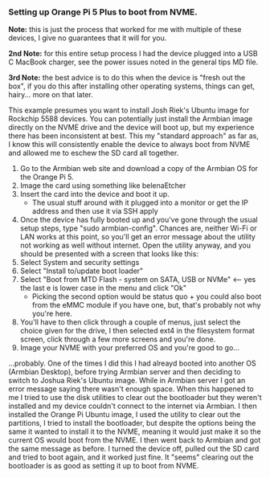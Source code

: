 ### Setting up Orange Pi 5 Plus to boot from NVME. 

**Note:** this is just the process that worked for me with multiple of these devices, I give no guarantees that it will for you. 

**2nd Note:** for this entire setup process I had the device plugged into a USB C MacBook charger, see the power issues noted in the general tips MD file. 

**3rd Note:** the best advice is to do this when the device is "fresh out the box", if you do this after installing other operating systems, things can get, hairy... more on that later. 

This example presumes you want to install Josh Riek's Ubuntu image for Rockchip 5588 devices. You can potentially just install the Armbian image directly on the NVME drive and the device will boot up, but my experience there has been inconsistent at best. This my "standard approach" as far as, I know this will consistently enable the device to always boot from NVME and allowed me to eschew the SD card all together. 

1. Go to the Armbian web site and download a copy of the Armbian OS for the Orange Pi 5. 
2. Image the card using something like belenaEtcher 
3. Insert the card into the device and boot it up. 
    * The usual stuff around with it plugged into a monitor or get the IP address and then use it via SSH apply 
4. Once the device has fully booted up and you've gone through the usual setup steps, type "sudo armbian-config". Chances are, neither Wi-Fi or LAN works at this point, so you'll get an error message about the utility not working as well without internet. Open the utility anyway, and you should be presented with a screen that looks like this: 
5. Select System and security settings
6. Select "Install to/update boot loader" 
7. Select "Boot from MTD Flash - system on SATA, USB or NVMe" <-- yes the last e is lower case in the menu and click "Ok" 
    * Picking the second option would be status quo + you could also boot from the eMMC module if you have one, but, that's probably not why you're here. 
8. You'll have to then click through a couple of menus, just select the choice given for the drive, I then selected ext4 in the filesystem format screen, click through a few more screens and you're done. 
9. Image your NVME with your preferred OS and you're good to go... 

...probably. One of the times I did this I had alreayd booted into another OS (Armbian Desktop), before trying Armbian server and then deciding to switch to Joshua Riek's Ubuntu image. While in Armbian server I got an error message saying there wasn't enough space. When this happened to me I tried to use the disk utilities to clear out the bootloader but they weren't installed and my device couldn't connect to the internet via Armbian. I then installed the Orange Pi Ubuntu image, I used the utility to clear out the partitions, I tried to install the bootloader, but despite the options being the same it wanted to install it to the NVME, meaning it would just make it so the current OS would boot from the NVME. I then went back to Armbian and got the same message as before. I turned the device off, pulled out the SD card and tried to boot again, and it worked just fine. It "seems" clearing out the bootloader is as good as setting it up to boot from NVME. 



